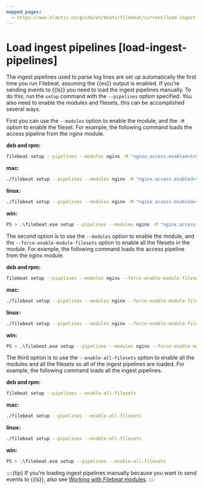 ```yaml
---
mapped_pages:
  - https://www.elastic.co/guide/en/beats/filebeat/current/load-ingest-pipelines.html
---
```


# Load ingest pipelines [load-ingest-pipelines]

The ingest pipelines used to parse log lines are set up automatically the first time you run Filebeat, assuming the {{es}} output is enabled. If you’re sending events to {{ls}} you need to load the ingest pipelines manually. To do this, run the `setup` command with the `--pipelines` option specified.  You also need to enable the modules and filesets, this can be accomplished several ways.

First you can use the `--modules` option to enable the module, and the `-M` option to enable the fileset.  For example, the following command loads the access pipeline from the nginx module.

**deb and rpm:**

```sh
filebeat setup --pipelines --modules nginx -M "nginx.access.enabled=true"
```

**mac:**

```sh
./filebeat setup --pipelines --modules nginx -M "nginx.access.enabled=true"
```

**linux:**

```sh
./filebeat setup --pipelines --modules nginx -M "nginx.access.enabled=true"
```

**win:**

```sh
PS > .\filebeat.exe setup --pipelines --modules nginx -M "nginx.access.enabled=true"
```

The second option is to use the `--modules` option to enable the module, and the `--force-enable-module-filesets` option to enable all the filesets in the module.  For example, the following command loads the access pipeline from the nginx module.

**deb and rpm:**

```sh
filebeat setup --pipelines --modules nginx --force-enable-module-filesets
```

**mac:**

```sh
./filebeat setup --pipelines --modules nginx --force-enable-module-filesets
```

**linux:**

```sh
./filebeat setup --pipelines --modules nginx --force-enable-module-filesets
```

**win:**

```sh
PS > .\filebeat.exe setup --pipelines --modules nginx --force-enable-module-filesets
```

The third option is to use the `--enable-all-filesets` option to enable all the modules and all the filesets so all of the ingest pipelines are loaded.  For example, the following command loads all the ingest pipelines.

**deb and rpm:**

```sh
filebeat setup --pipelines --enable-all-filesets
```

**mac:**

```sh
./filebeat setup --pipelines --enable-all-filesets
```

**linux:**

```sh
./filebeat setup --pipelines --enable-all-filesets
```

**win:**

```sh
PS > .\filebeat.exe setup --pipelines --enable-all-filesets
```

::::{tip}
If you’re loading ingest pipelines manually because you want to send events to {{ls}}, also see [Working with Filebeat modules](logstash://reference/working-with-filebeat-modules.md).
::::


